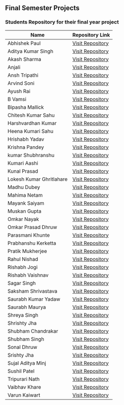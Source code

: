 ## Final Semester Projects
### Students Repository for their final year project


| Name                     | Repository Link |
|--------------------------|-----------------|
| Abhishek Paul            | [Visit Repository](https://github.com/AbhishekPaul-04/Senior-Citizen-Bot-/tree/main) |
| Aditya Kumar Singh       | [Visit Repository](https://github.com/adityakusingh/Axtrowl) |
| Akash Sharma             | [Visit Repository](https://github.com/devakashsharma/GGV-final.git) |
| Anjali                   | [Visit Repository](https://github.com/Anjali-0310/EDA-and-Prediction.git) |
| Ansh Tripathi            | [Visit Repository](https://github.com/tripathiansh/LS-AUSS) |
| Arvind Soni              | [Visit Repository](https://github.com/Arvindsoni2604/Encryption-techniques.git) |
| Ayush Rai                | [Visit Repository](https://github.com/Ayush-Kotlin-Dev/JustRateNft_GGV) |
| B Vamsi                  | [Visit Repository](https://github.com/VAMSI-BADRI/BCA-FINAL-SEM-PROJECT.git) |
| Bipasha Mallick          | [Visit Repository](https://github.com/bish1242/Bipasha123.git) |
| Chitesh Kumar Sahu       | [Visit Repository](https://github.com/chiteshsahu01/Book-Store.git) |
| Harshvardhan Kumar       | [Visit Repository](https://github.com/visd2/Movie_Recommender_System_Project.git) |
| Heena Kumari Sahu        | [Visit Repository](https://github.com/heenasahu7/BCA-Final-Project) |
| Hrishabh Yadav           | [Visit Repository](https://github.com/HrishabhYadav1/Green-Machine-Learning) |
| Krishna Pandey           | [Visit Repository](https://github.com/SaurabhYadaw/Smart-Farming-Agro-Nourish?tab=readme-ov-file) |
| kumar Shubhranshu        | [Visit Repository](https://github.com/Shubh63/tax.git) |
| Kumari Aashi             | [Visit Repository](https://github.com/kumariAashi/AIResumeAnalyzer.git) |
| Kunal Prasad             | [Visit Repository](https://github.com/aloneusnow/ML-Powered-ADHD-Predictor-.git) |
| Lokesh Kumar Ghritlahare | [Visit Repository](https://github.com/Lokesh6268/A-study-on-clustering-algorithms-) |
| Madhu Dubey              | [Visit Repository](https://github.com/madhudubey27/Deep-Learning.git) |
| Mahima Netam             | [Visit Repository](https://github.com/mahima072005/Web-Platform.git) |
| Mayank Saiyam            | [Visit Repository](https://github.com/MayankSaiyam/CONNECT.git) |
| Muskan Gupta             | [Visit Repository](https://github.com/Shreya667777/muskan.git) |
| Omkar Nayak              | [Visit Repository](https://github.com/nayaksomkar/RetinaDx) |
| Omkar Prasad Dhruw       | [Visit Repository](https://github.com/adkjhfcukis/E-Store.git) |
| Parasmani Khunte         | [Visit Repository](https://github.com/PARASMANI-KHUNTE/CafeAutomation) |
| Prabhanshu Kerketta      | [Visit Repository](https://github.com/Prabhanshu-K7/Agentic-AI-System.git) |
| Pratik Mukherjee         | [Visit Repository](https://github.com/Pratik085/jobsyhaven2.git) |
| Rahul Nishad             | [Visit Repository](https://rahul-nishad.notion.site/300k-1-53M-in-30-days-with-only-Google-ads-complete-walkthrough-1ebe9b54ad63809980b6cf6257641dfd?pvs=4) |
| Rishabh Jogi             | [Visit Repository](https://github.com/SaurabhYadaw/Smart-Farming-Agro-Nourish?tab=readme-ov-file) |
| Rishabh Vaishnav         | [Visit Repository](https://github.com/rishabhvaishnav06/Internship) |
| Sagar Singh              | [Visit Repository](https://github.com/Sagar23084/Breast-cancer-analysis.git) |
| Saksham Shrivastava      | [Visit Repository](https://github.com/SakshamShrivastava19/Learn-From-Basics-Frontend) |
| Saurabh Kumar Yadaw      | [Visit Repository](https://github.com/SaurabhYadaw/Smart-Farming-Agro-Nourish?tab=readme-ov-file) |
| Saurabh Maurya           | [Visit Repository](https://github.com/saurabhmaurya0666/SalesforceFinalSemCode) |
| Shreya Singh             | [Visit Repository](https://github.com/Shreya667777/Datasets/blob/main/finalproject2.ipynb) |
| Shrishty Jha             | [Visit Repository](https://github.com/Srishty85/Real-time-motion-detection.git) |
| Shubham Chandrakar       | [Visit Repository](https://github.com/shubham0317/Study-Notion.git) |
| Shubham Singh            | [Visit Repository](https://github.com/ShubhamSingh0310/Internship) |
| Sonal Dhruw              | [Visit Repository](https://github.com/sonaaal/AI-TUTOR-PRO.git) |
| Srishty Jha              | [Visit Repository](https://github.com/Srishty85/Real-time-motion-detection.git) |
| Sujal Aditya Minj        | [Visit Repository](https://github.com/SujalAditya/ecom-web) |
| Sushil Patel             | [Visit Repository](https://github.com/sushil930/canteen-flow.git) |
| Tripurari Nath           | [Visit Repository](https://github.com/tripurari98/ELMS.git) |
| Vaibhav Khare            | [Visit Repository](https://github.com/vaibhavkhare45/AI-Algorithms) |
| Varun Kaiwart            | [Visit Repository](https://github.com/VarunKaiwart/lostandfound) |

